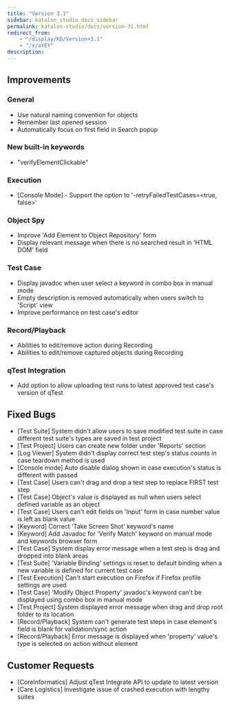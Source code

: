 ```yaml
---
title: "Version 3.1" 
sidebar: katalon_studio_docs_sidebar
permalink: katalon-studio/docs/version-31.html 
redirect_from:
    - "/display/KD/Version+3.1"
    - "/x/aYEY"
description: 
---
```

Improvements
------------

### General

*   Use natural naming convention for objects
*   Remember last opened session 
*   Automatically focus on first field in Search popup

### New built-in keywords

*   "verifyElementClickable"

### Execution

*   \[Console Mode\] - Support the option to '-retryFailedTestCases=<true, false>' 

### Object Spy

*   Improve 'Add Element to Object Repository' form 
*   Display relevant message when there is no searched result in 'HTML DOM' field

### Test Case

*   Display javadoc when user select a keyword in combo box in manual mode
*   Empty description is removed automatically when users switch to 'Script' view
*   Improve performance on test case's editor

### Record/Playback

*   Abilities to edit/remove action during Recording
*   Abilities to edit/remove captured objects during Recording

### qTest Integration

*   Add option to allow uploading test runs to latest approved test case's version of qTest

Fixed Bugs
----------

*   \[Test Suite\] System didn't allow users to save modified test suite in case different test suite's types are saved in test project
*   \[Test Project\] Users can create new folder under 'Reports' section
*   \[Log Viewer\] System didn't display correct test step's status counts in case teardown method is used
*   \[Console mode\] Auto disable dialog shown in case execution's status is different with passed
*   \[Test Case\] Users can't drag and drop a test step to replace FIRST test step
*   \[Test Case\] Object's value is displayed as null when users select defined variable as an object
*   \[Test Case\] Users can't edit fields on 'Input' form in case number value is left as blank value
*   \[Keyword\] Correct 'Take Screen Shot' keyword's name
*   \[Keyword\] Add Javadoc for 'Verify Match' keyword on manual mode and keywords browser form
*   \[Test Case\] System display error message when a test step is drag and dropped into blank areas
*   \[Test Suite\] 'Variable Binding' settings is reset to default binding when a new variable is defined for current test case
*   \[Test Execution\] Can't start execution on Firefox if Firefox profile settings are used
*   \[Test Case\] 'Modify Object Property' javadoc's keyword can't be displayed using combo box in manual mode
*   \[Test Project\] System displayed error message when drag and drop root folder to its location
*   \[Record/Playback\] System can't generate test steps in case element's field is blank for validation/sync action
*   \[Record/Playback\] Error message is displayed when 'property' value's type is selected on action without element

Customer Requests
-----------------

*   \[CoreInformatics\] Adjust qTest Integrate API to update to latest version
*   \[Care Logistics\] Investigate issue of crashed execution with lengthy suites
